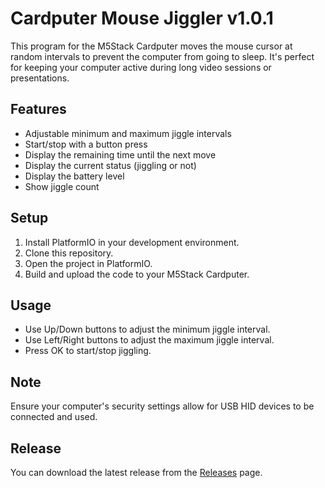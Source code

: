 # Cardputer Mouse Jiggler v1.0.1

This program for the M5Stack Cardputer moves the mouse cursor at random intervals to prevent the computer from going to sleep. It's perfect for keeping your computer active during long video sessions or presentations.

## Features

- Adjustable minimum and maximum jiggle intervals
- Start/stop with a button press
- Display the remaining time until the next move
- Display the current status (jiggling or not)
- Display the battery level
- Show jiggle count

## Setup

1. Install PlatformIO in your development environment.
2. Clone this repository.
3. Open the project in PlatformIO.
4. Build and upload the code to your M5Stack Cardputer.

## Usage

- Use Up/Down buttons to adjust the minimum jiggle interval.
- Use Left/Right buttons to adjust the maximum jiggle interval.
- Press OK to start/stop jiggling.

## Note

Ensure your computer's security settings allow for USB HID devices to be connected and used.

## Release

You can download the latest release from the [Releases](https://github.com/serginator/cardputer-mouse-jiggler/releases) page.
